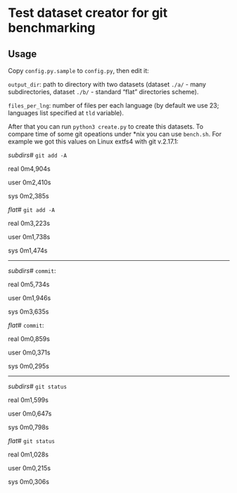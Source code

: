 # Test dataset creator for git benchmarking

## Usage

Copy `config.py.sample` to `config.py`, then edit it:

`output_dir`: path to directory with two datasets (dataset `./a/` - many subdirectories, dataset `./b/` - standard “flat” directories scheme).

`files_per_lng`: number of files per each language  (by default we use 23; languages list specified at `tld` variable).

After that you can run `python3 create.py` to create this datasets. To compare time of some git opeations under *nix you can use `bench.sh`. 
For example we got this values on Linux extfs4 with git v.2.17.1:


 *subdirs*# `git add -A`


 real	0m4,904s

 user	0m2,410s

 sys	0m2,385s


 *flat*# `git add -A`


 real	0m3,223s

 user	0m1,738s

 sys	0m1,474s

---

 *subdirs*# `commit`:


 real	0m5,734s

 user	0m1,946s

 sys	0m3,635s


 *flat*# `commit`:


 real	0m0,859s

 user	0m0,371s

 sys	0m0,295s

---

 *subdirs*# `git status`


 real	0m1,599s

 user	0m0,647s

 sys	0m0,798s


 *flat*# `git status`

 real	0m1,028s

 user	0m0,215s

 sys	0m0,306s

